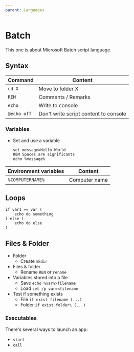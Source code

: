 ```yaml
---
parent: Languages
---
```


# Batch

This one is about Microsoft Batch script language.

## Syntax

Command | Content
-|-
`cd X` | Move to folder X
`REM` | Comments / Remarks
`echo` | Write to console
`@echo off` | Don't write script content to console

### Variables

* Set and use a variable

    ```batch
    set message=Hello World
    REM Spaces are significants
    echo %message%
    ```

Environment variables | Content
-|-
`%COMPUTERNAME%` | Computer name

## Loops

```batch
if var1 == var (
    echo do something
) else (
    echo do else
)
```

## Files & Folder

* Folder
    * Create `mkdir`
* Files & folder
    * Rename `REN` or `rename`
* Variables stored into a file
    * Save `echo %var%>filename`
    * Load `set /p var=<filename`
* Test if something exists
    * File `if exist filename (...)`
    * Folder `if exist folder\ (...)`

### Executables

There's several ways to launch an app:

* `start`
* `call`
